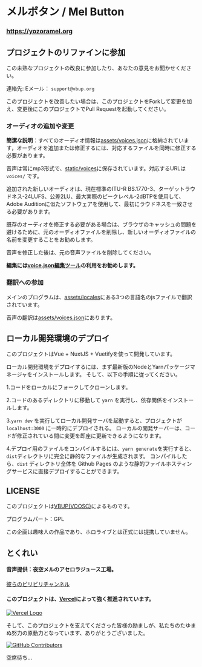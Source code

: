 # メルボタン / Mel Button

### https://yozoramel.org
<!-- 
関連URL / Related Links:

* [Yozora Mel's Youtube channel](https://www.youtube.com/channel/UCD8HOxPs4Xvsm8H0ZxXGiBw)

* [Yozora Mel's Twitter](https://twitter.com/yozoramel) -->

## プロジェクトのリファインに参加

この未熟なプロジェクトの改良に参加したり、あなたの意見をお聞かせください。

連絡先: Eメール： `support@vbup.org`

このプロジェクトを改善したい場合は、このプロジェクトをForkして変更を加え、変更後にこのプロジェクトでPull Requestを起動してください。

### オーディオの追加や変更

**簡潔な説明**：すべてのオーディオ情報は[assets/voices.json](https://github.com/voosc/mel-button/tree/master/assets/voices.json)に格納されています，オーディオを追加または修正するには、対応するファイルを同時に修正する必要があります。

音声は常にmp3形式で、[static/voices](https://github.com/voosc/mel-button/tree/master/static/voices)に保存されています。対応するURLは `voices/` です。

追加された新しいオーディオは、現在標準のITU-R BS.1770-3、ターゲットラウドネス-24LUFS、公差2LU、最大実際のピークレベル-2dBTPを使用して、Adobe Auditionに似たソフトウェアを使用して、最初にラウドネスを一致させる必要があります。

既存のオーディオを修正する必要がある場合は、ブラウザのキャッシュの問題を避けるために、元のオーディオファイルを削除し、新しいオーディオファイルの名前を変更することをお勧めします。

音声を修正した後は、元の音声ファイルを削除してください。

**編集には[voice.json編集ツール](https://editor.vbup.org)の利用をお勧めします。**

### 翻訳への参加

メインのプログラムは、[assets/locales](https://github.com/voosc/mel-button/tree/master/assets/locales)にある3つの言語名のjsファイルで翻訳されています。

音声の翻訳は[assets/voices.json](https://github.com/voosc/mel-button/tree/master/assets/voices.json)にあります。

## ローカル開発環境のデプロイ

このプロジェクトはVue + NuxtJS + Vuetifyを使って開発しています。

ローカル開発環境をデプロイするには、まず最新版のNodeとYarnパッケージマネージャをインストールします。 そして、以下の手順に従ってください。

1.コードをローカルにフォークしてクローンします。

2.コードのあるディレクトリに移動して `yarn` を実行し、依存関係をインストールします。

3.`yarn dev` を実行してローカル開発サーバを起動すると、プロジェクトが `localhost:3000` に一時的にデプロイされる。 ローカルの開発サーバーは、コードが修正されている間に変更を即座に更新できるようになります。

4.デプロイ用のファイルをコンパイルするには、`yarn generate`を実行すると、`dist`ディレクトリに完全に静的なファイルが生成されます。 コンパイルしたら、`dist` ディレクトリ全体を Github Pages のような静的ファイルホスティングサービスに直接デプロイすることができます。

## LICENSE

このプロジェクトは[VBUP(VOOSC)](https://space.bilibili.com/345725508)によるものです。

プログラムパート：GPL

<!-- 音声パート：[ホロライブ二次的創作ライセンス規約](https://www.hololive.tv/terms) -->

この企画は趣味人の作品であり、ホロライブとは正式には提携していません。

## とくれい

#### 音声提供：夜空メルのアセロラジュース工場。

[彼らのビリビリチャンネル](https://space.bilibili.com/490670563/)

#### このプロジェクトは、[Vercel](https://vercel.com/)によって強く推進されています。

[![Vercel Logo](https://cdn.jsdelivr.net/gh/paizi/vue-test/vercel.svg)](https://vercel.com)

そして、このプロジェクトを支えてくださった皆様の励ましが、私たちのたゆまぬ努力の原動力となっています、ありがとうございました。

[![GitHub Contributors](https://contributors-img.web.app/image?repo=voosc/mel-button)](https://github.com/voosc/mel-button/graphs/contributors)

空席待ち...
